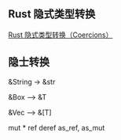 ## Rust 隐式类型转换
[](https://juejin.cn/post/6999829181680844831)
[Rust 隐式类型转换（Coercions）](http://www.voycn.com/article/rust-yinshileixingzhuanhuancoercions)


## 隐士转换

&String -> &str

&Box<T> --> &T

&Vec<T> --> &[T]



mut  * ref deref as_ref, as_mut
